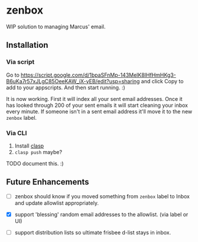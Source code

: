 # zenbox

WIP solution to managing Marcus' email.

## Installation

### Via script

Go to https://script.google.com/d/1bpaSFnMp-143MelK8IHfHmHKg3-B6uKa7r57xJLgC85OeeKAW_iX-yEB/edit?usp=sharing and click Copy to add to your appscripts. And then start running. :)

It is now working. First it will index all your sent email addresses. Once it has looked through 200 of your sent emails it will start cleaning your inbox every minute. If someone isn't in a sent email address it'll move it to the new `zenbox` label.

### Via CLI

1. Install [clasp](https://developers.google.com/apps-script/guides/clasp)
1. `clasp push` maybe?

TODO document this. :)

## Future Enhancements

- [ ] zenbox should know if you moved something from `zenbox` label to Inbox and update allowlist appropriately.
- [x] support 'blessing' random email addresses to the allowlist. (via label or UI)
- [ ] support distribution lists so ultimate frisbee d-list stays in inbox.

